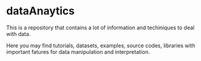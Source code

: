# dataAnaytics

This is a repository that contains a lot of information and techiniques to deal with data.

Here you may find tutorials, datasets, examples, source codes, libraries with important fatures for data manipulation and interpretation.
